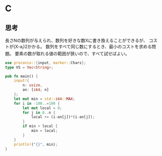 # C
## 思考
長さNの数列が与えられ、数列を好きな数Xに書き換えることができるが、
コストが(X-a<sub>i</sub>)<pow>2</pow>かかる。
数列をすべて同じ数にするとき、最小のコストを求める問題。
要素の数が取れる値の範囲が狭いので、すべて試せばよい。
```rust
use proconio::{input, marker::Chars};
type VS = Vec<String>;

pub fn main() {
    input!{
        n: usize,
        an: [i64; n]
    };
    let mut min = std::i64::MAX;
    for i in -100..=100 {
        let mut local = 0;
        for j in 0..n {
            local += (i-an[j])*(i-an[j]);
        }
        if min > local {
            min = local;
        }
    }
    println!("{}", min);
}
```